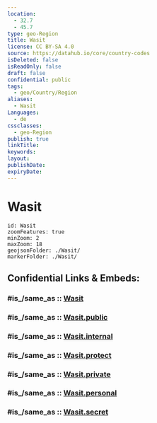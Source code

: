 ```yaml
---
location:
  - 32.7
  - 45.7
type: geo-Region
title: Wasit
license: CC BY-SA 4.0
source: https://datahub.io/core/country-codes
isDeleted: false
isReadOnly: false
draft: false
confidential: public
tags:
  - geo/Country/Region
aliases:
  - Wasit
Languages:
  - de
cssclasses:
  - geo-Region
publish: true
linkTitle:
keywords:
layout:
publishDate:
expiryDate:
---
```


# Wasit

```leaflet
id: Wasit
zoomFeatures: true 
minZoom: 2 
maxZoom: 18
geojsonFolder: ./Wasit/
markerFolder: ./Wasit/
```


## Confidential Links & Embeds: 

### #is_/same_as :: [Wasit](/_Standards/Earth/Continent/Asia/Asia~West/Iraq/Provinces~Iraq/Wasit.md) 

### #is_/same_as :: [Wasit.public](/_public/Earth/Continent/Asia/Asia~West/Iraq/Provinces~Iraq/Wasit.public.md) 

### #is_/same_as :: [Wasit.internal](/_internal/Earth/Continent/Asia/Asia~West/Iraq/Provinces~Iraq/Wasit.internal.md) 

### #is_/same_as :: [Wasit.protect](/_protect/Earth/Continent/Asia/Asia~West/Iraq/Provinces~Iraq/Wasit.protect.md) 

### #is_/same_as :: [Wasit.private](/_private/Earth/Continent/Asia/Asia~West/Iraq/Provinces~Iraq/Wasit.private.md) 

### #is_/same_as :: [Wasit.personal](/_personal/Earth/Continent/Asia/Asia~West/Iraq/Provinces~Iraq/Wasit.personal.md) 

### #is_/same_as :: [Wasit.secret](/_secret/Earth/Continent/Asia/Asia~West/Iraq/Provinces~Iraq/Wasit.secret.md)

